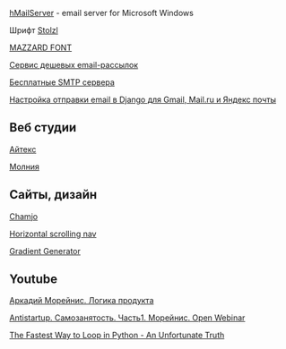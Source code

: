 [hMailServer](https://www.hmailserver.com/) - email server for Microsoft Windows

Шрифт [Stolzl](https://fonts-online.ru/fonts/stolzl)

[MAZZARD FONT](https://dafonttop.com/mazzard.font)

[Cервис дешевых email-рассылок](https://cheapsender.email/)

[Бесплатные SMTP сервера](http://spamz.ru/?p=396)

[Настройка отправки email в Django для Gmail, Mail.ru и Яндекс почты](https://dev-ed.ru/blog/django-email-gmail-mailru-yandex/)

## Веб студии

[Айтекс](https://web.itex.ru/)

[Молния](https://flashfamily.ru/)

## Сайты, дизайн

[Chamjo](https://chamjo.design/)

[Horizontal scrolling nav](https://markdotto.com/2022/03/10/horizontal-scrolling-nav/)

[Gradient Generator](https://www.joshwcomeau.com/gradient-generator/)

## Youtube

[Аркадий Морейнис. Логика продукта](https://www.youtube.com/watch?v=FDhgz7oBBJQ)

[Antistartup. Самозанятость. Часть1. Морейнис. Open Webinar](https://www.youtube.com/watch?v=HynwsF70lNQ)

[The Fastest Way to Loop in Python - An Unfortunate Truth](https://www.youtube.com/watch?v=Qgevy75co8c)
